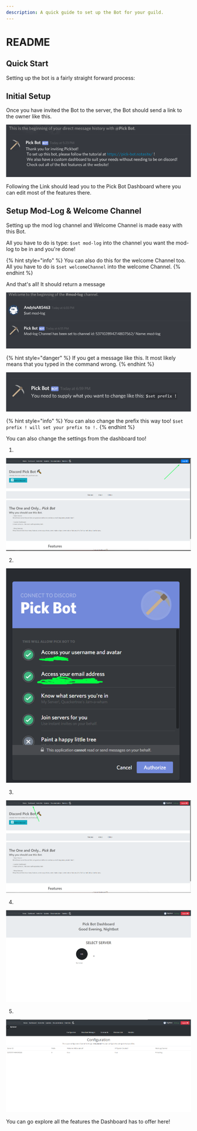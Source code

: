```yaml
---
description: A quick guide to set up the Bot for your guild.
---
```


# README

## Quick Start

Setting up the bot is a fairly straight forward process:

## Initial Setup

Once you have invited the Bot to the server, the Bot should send a link to the owner like this.

![](../.gitbook/assets/screenshot_3.png)

Following the Link should lead you to the Pick Bot Dashboard where you can edit most of the features there. 

## Setup Mod-Log & Welcome Channel

Setting up the mod log channel and Welcome Channel is made easy with this Bot. 

All you have to do is type: `$set mod-log` into the channel you want the mod-log to be in and you're done!

{% hint style="info" %}
You can also do this for the welcome Channel too. All you have to do is `$set welcomeChannel` into the welcome Channel.
{% endhint %}

And that's all! It should return a message 

![](../.gitbook/assets/screenshot_1.png)

{% hint style="danger" %}
If you get a message like this. It most likely means that you typed in the command wrong.
{% endhint %}

![Not Good.](../.gitbook/assets/screenshot_0.png)

{% hint style="info" %}
You can also change the prefix this way too! `$set prefix ! will set your prefix to !.`
{% endhint %}

You can also change the settings from the dashboard too!

1. 
![Click on Login.](../.gitbook/assets/image%20%2816%29.png)

2. 

![Clicking Authorize will bring you to the next Page.](../.gitbook/assets/image%20%288%29.png)

3. 

![Click on Dashboard. Now it shouldn&apos;t be grayed out because we&apos;re logged in.](../.gitbook/assets/image%20%2814%29.png)

4. 

![Find Your Server. Or Click the \`+\` to invite the Bot to one.](../.gitbook/assets/image%20%2813%29.png)

5. 

![and now you&apos;re in! ](../.gitbook/assets/image%20%289%29.png)

You can go explore all the features the Dashboard has to offer here!

